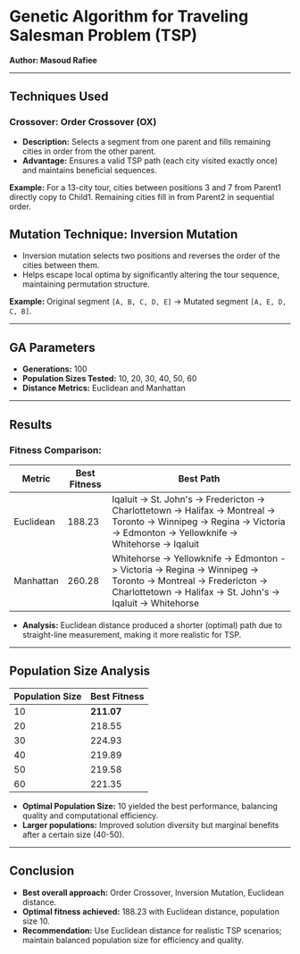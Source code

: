 # Genetic Algorithm for Traveling Salesman Problem (TSP)

**Author: Masoud Rafiee**

---

## Techniques Used

### Crossover: Order Crossover (OX)
- **Description:** Selects a segment from one parent and fills remaining cities in order from the other parent.
- **Advantage:** Ensures a valid TSP path (each city visited exactly once) and maintains beneficial sequences.

**Example:** For a 13-city tour, cities between positions 3 and 7 from Parent1 directly copy to Child1. Remaining cities fill in from Parent2 in sequential order.

## Mutation Technique: Inversion Mutation

- Inversion mutation selects two positions and reverses the order of the cities between them.
- Helps escape local optima by significantly altering the tour sequence, maintaining permutation structure.

**Example:** Original segment `[A, B, C, D, E]` → Mutated segment `[A, E, D, C, B]`.

---

## GA Parameters
- **Generations:** 100
- **Population Sizes Tested:** 10, 20, 30, 40, 50, 60
- **Distance Metrics:** Euclidean and Manhattan

---

## Results

### Fitness Comparison:

| Metric     | Best Fitness | Best Path |
|------------|---------------|----------------------|
| Euclidean  | 188.23 | Iqaluit -> St. John's -> Fredericton -> Charlottetown -> Halifax -> Montreal -> Toronto -> Winnipeg -> Regina -> Victoria -> Edmonton -> Yellowknife -> Whitehorse -> Iqaluit |
| Manhattan | 260.28 | Whitehorse -> Yellowknife -> Edmonton -> Victoria -> Regina -> Winnipeg -> Toronto -> Montreal -> Fredericton -> Charlottetown -> Halifax -> St. John's -> Iqaluit -> Whitehorse |

- **Analysis:** Euclidean distance produced a shorter (optimal) path due to straight-line measurement, making it more realistic for TSP.

---

## Population Size Analysis
| Population Size | Best Fitness |
|-----------------|--------------|
| 10              | **211.07** |
| 20              | 218.55 |
| 30              | 224.93 |
| 40              | 219.89 |
| 50              | 219.58 |
| 60              | 221.35 |

- **Optimal Population Size:** 10 yielded the best performance, balancing quality and computational efficiency.
- **Larger populations:** Improved solution diversity but marginal benefits after a certain size (40-50).

---

## Conclusion
- **Best overall approach:** Order Crossover, Inversion Mutation, Euclidean distance.
- **Optimal fitness achieved:** 188.23 with Euclidean distance, population size 10.
- **Recommendation:** Use Euclidean distance for realistic TSP scenarios; maintain balanced population size for efficiency and quality.
